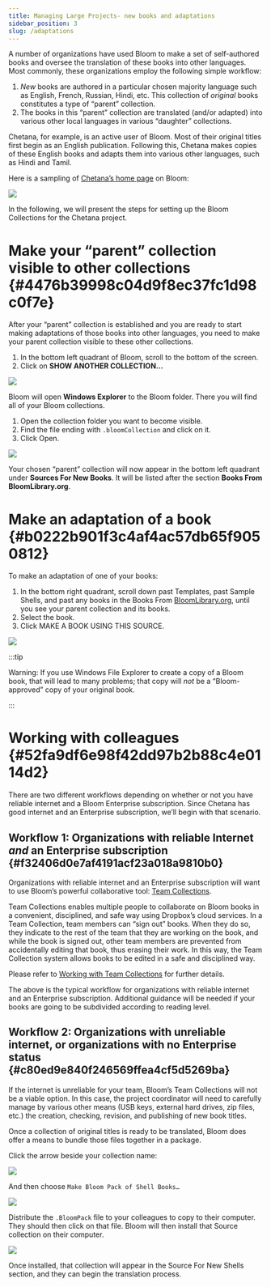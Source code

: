 ```yaml
---
title: Managing Large Projects- new books and adaptations
sidebar_position: 3
slug: /adaptations
---
```




A number of organizations have used Bloom to make a set of self-authored books and oversee the translation of these books into other languages. Most commonly, these organizations employ the following simple workflow:

1. _New_ books are authored in a particular chosen majority language such as English, French, Russian, Hindi, etc. This collection of _original_ books constitutes a type of “parent” collection.
2. The books in this “parent” collection are translated (and/or adapted) into various other local languages in various “daughter” collections.

Chetana, for example, is an active user of Bloom. Most of their original titles first begin as an English publication. Following this, Chetana makes copies of these English books and adapts them into various other languages, such as Hindi and Tamil.


Here is a sampling of [Chetana’s home page](https://bloomlibrary.org/chetana) on Bloom:


![](./adaptations.40424d67-1249-49bd-852d-aae821be5fdd.png)


In the following, we will present the steps for setting up the Bloom Collections for the Chetana project.


# Make your “parent” collection visible to other collections {#4476b39998c04d9f8ec37fc1d98c0f7e}


After your “parent” collection is established and you are ready to start making adaptations of those books into other languages, you need to make your parent collection visible to these other collections.

1. In the bottom left quadrant of Bloom, scroll to the bottom of the screen.
2. Click on **SHOW ANOTHER COLLECTION…**

![](./adaptations.433b35a4-f0f5-4697-89f1-692d6bd1dc77.png)


Bloom will open **Windows Explorer** to the Bloom folder. There you will find all of your Bloom collections.

1. Open the collection folder you want to become visible.
2. Find the file ending with `.bloomCollection` and click on it.
3. Click Open.

![](./adaptations.120a8909-09e6-47bb-95a3-d7376ddab83f.png)


Your chosen “parent” collection will now appear in the bottom left quadrant under **Sources For New Books**. It will be listed after the section **Books From BloomLibrary.org**. 


# Make an adaptation of a book {#b0222b901f3c4af4ac57db65f9050812}


To make an adaptation of one of your books:

1. In the bottom right quadrant, scroll down past Templates, past Sample Shells, and past any books in the Books From [BloomLibrary.org](http://bloomlibrary.org/), until you see your parent collection and its books.
2. Select the book.
3. Click MAKE A BOOK USING THIS SOURCE.

![](./adaptations.21c2f879-c8e8-4a50-8446-08d3dadb6911.png)


:::tip

Warning: If you use Windows File Explorer to create a copy of a Bloom book, that will lead to many problems; that copy will _not_ be a “Bloom-approved” copy of your original book.

:::




# Working with colleagues {#52fa9df6e98f42dd97b2b88c4e0114d2}


There are two different workflows depending on whether or not you have reliable internet and a Bloom Enterprise subscription. Since Chetana has good internet and an Enterprise subscription, we’ll begin with that scenario.


## Workflow 1: Organizations with reliable Internet _and_ an Enterprise subscription {#f32406d0e7af4191acf23a018a9810b0}


Organizations with reliable internet and an Enterprise subscription will want to use Bloom’s powerful collaborative tool: [Team Collections](/team-collections-intro).


Team Collections enables multiple people to collaborate on Bloom books in a convenient, disciplined, and safe way using Dropbox’s cloud services. In a Team Collection, team members can “sign out” books. When they do so, they indicate to the rest of the team that they are working on the book, and while the book is signed out, other team members are prevented from accidentally editing that book, thus erasing their work. In this way, the Team Collection system allows books to be edited in a safe and disciplined way.


Please refer to [Working with Team Collections](/working-with-team-collections) for further details. 


The above is the typical workflow for organizations with reliable internet and an Enterprise subscription. Additional guidance will be needed if your books are going to be subdivided according to reading level.


## Workflow 2: Organizations with unreliable internet, or organizations with no Enterprise status {#c80ed9e840f246569ffea4cf5d5269ba}


If the internet is unreliable for your team, Bloom’s Team Collections will not be a viable option. In this case, the project coordinator will need to carefully manage by various other means (USB keys, external hard drives, zip files, etc.) the creation, checking, revision, and publishing of new book titles.


Once a collection of original titles is ready to be translated, Bloom does offer a means to bundle those files together in a package. 


Click the arrow beside your collection name:


![](./adaptations.805385b1-671e-43c9-84aa-2e3f90cb3080.png)


And then choose `Make Bloom Pack of Shell Books…`


![](./adaptations.06bcf2fa-65e1-4b3b-8e48-44a4e6c20941.png)


Distribute the `.BloomPack` file to your colleagues to copy to their computer. They should then click on that file. Bloom will then install that Source collection on their computer.


![](./adaptations.b5083022-12d6-4f85-a009-30c09029f668.png)


Once installed, that collection will appear in the Source For New Shells section, and they can begin the translation process.

